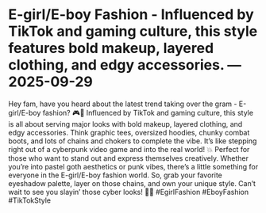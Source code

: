 # E-girl/E-boy Fashion - Influenced by TikTok and gaming culture, this style features bold makeup, layered clothing, and edgy accessories. — 2025-09-29

Hey fam, have you heard about the latest trend taking over the gram - E-girl/E-boy fashion? 🎮💄 Influenced by TikTok and gaming culture, this style is all about serving major looks with bold makeup, layered clothing, and edgy accessories. Think graphic tees, oversized hoodies, chunky combat boots, and lots of chains and chokers to complete the vibe. It’s like stepping right out of a cyberpunk video game and into the real world! 💥 Perfect for those who want to stand out and express themselves creatively. Whether you’re into pastel goth aesthetics or punk vibes, there’s a little something for everyone in the E-girl/E-boy fashion world. So, grab your favorite eyeshadow palette, layer on those chains, and own your unique style. Can’t wait to see you slayin’ those cyber looks! 👾✨ #EgirlFashion #EboyFashion #TikTokStyle